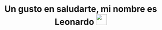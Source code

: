 <h1 align="center"><b>Un gusto en saludarte, mi nombre es Leonardo</b> <img src="https://media.giphy.com/media/hvRJCLFzcasrR4ia7z/giphy.gif" width="35"></h1>

<!--
**Frozzzo/Frozzzo** is a ✨ _special_ ✨ repository because its `README.md` (this file) appears on your GitHub profile.

Here are some ideas to get you started:

- 🔭 I’m currently working on ...
- 🌱 I’m currently learning ...
- 👯 I’m looking to collaborate on ...
- 🤔 I’m looking for help with ...
- 💬 Ask me about ...
- 📫 How to reach me: ...
- 😄 Pronouns: ...
- ⚡ Fun fact: ...
-->
